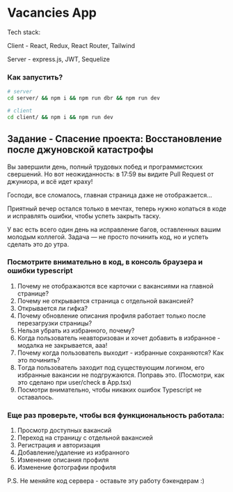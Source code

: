 # Vacancies App

Tech stack:

Client - React, Redux, React Router, Tailwind

Server - express.js, JWT, Sequelize


### Как запустить?

```bash
# server
cd server/ && npm i && npm run dbr && npm run dev

# client
cd client/ && npm i && npm run dev

```

## Задание - Спасение проекта: Восстановление после джуновской катастрофы

Вы завершили день, полный трудовых побед и программистских свершений. Но вот неожиданность: в 17:59 вы видите Pull Request от джуниора, и всё идет краху! 

Господи, все сломалось, главная страница даже не отображается...

Приятный вечер остался только в мечтах, теперь нужно копаться в коде и исправлять ошибки, чтобы успеть закрыть таску.

У вас есть всего один день на исправление багов, оставленных вашим молодым коллегой. Задача — не просто починить код, но и успеть сделать это до утра.

### Посмотрите внимательно в код, в консоль браузера и ошибки typescript

1. Почему не отображаются все карточки с вакансиями на главной странице?
2. Почему не открывается страница с отдельной вакансией?
3. Открывается ли гифка?
4. Почему обновление описания профиля работает только после перезагрузки страницы?
5. Нельзя убрать из избранного, почему?
6. Когда пользователь неавторизован и хочет добавить в избранное - модалка не закрывается, ааа!
7. Почему когда пользователь выходит - избранные сохраняются? Как это починить?
8. Tогда пользователь заходит под существующим логином, его избранные вакансии не подгружаются.
  Поправь это. (Посмотри, как это сделано при user/check в App.tsx)
9. Посмотри внимательно, чтобы никаких ошибок Typescript не оставалось.

### Еще раз проверьте, чтобы вся функциональность работала:

1. Просмотр доступных вакансий
2. Переход на страницу с отдельной вакансией
3. Регистрация и авторизация
4. Добавление/удаление из избранного
5. Изменение описания профиля
6. Изменение фотографии профиля

 P.S. Не меняйте код сервера - оставьте эту работу бэкендерам :)


